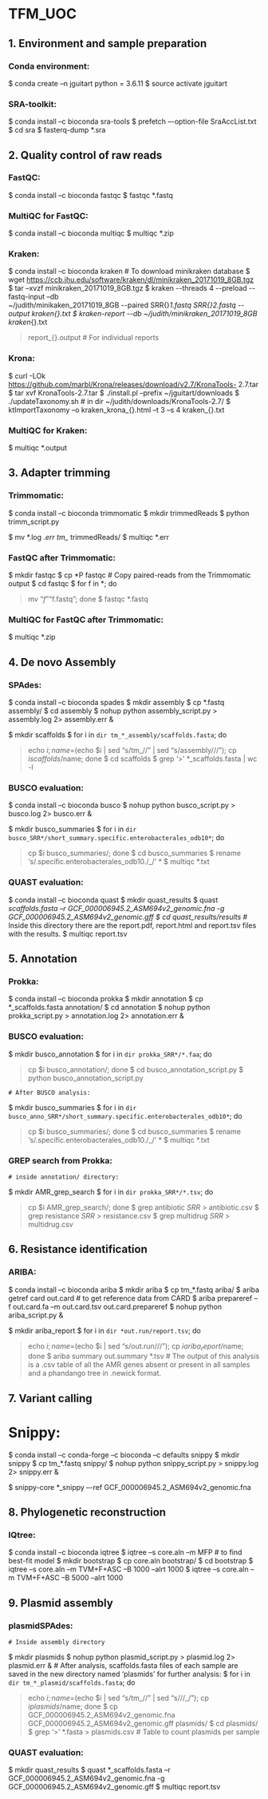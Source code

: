 # TFM_UOC

## 1. Environment and sample preparation 

### Conda environment:
$ conda create –n jguitart python = 3.6.11
$ source activate jguitart

### SRA-toolkit:
$ conda install –c bioconda sra-tools
$ prefetch –-option-file SraAccList.txt
$ cd sra
$ fasterq-dump *.sra


## 2. Quality control of raw reads

### FastQC:
$ conda install –c bioconda fastqc
$ fastqc *.fastq

### MultiQC for FastQC:
$ conda install –c bioconda multiqc
$ multiqc *.zip

### Kraken:
$ conda install –c bioconda kraken
    # To download minikraken database
$ wget https://ccb.jhu.edu/software/kraken/dl/minikraken_20171019_8GB.tgz         
$ tar –xvzf minikraken_20171019_8GB.tgz 
$ kraken --threads 4 --preload --fastq-input –db  
  ~/judith/minikaken_20171019_8GB --paired SRR{}_1.fastq SRR{}_2.fastq 
  --output kraken_{}.txt
$ kraken-report --db ~/judith/minikraken_20171019_8GB kraken_{}.txt 
  > report_{}.output    	# For individual reports

### Krona:
$ curl -LOk   https://github.com/marbl/Krona/releases/download/v2.7/KronaTools-    2.7.tar  
$ tar xvf KronaTools-2.7.tar
$ ./install.pl –prefix ~/jguitart/downloads 
$ ./updateTaxonomy.sh   # in dir ~/judith/downloads/KronaTools-2.7/
$ ktImportTaxonomy –o kraken_krona_{}.html –t 3 –s 4 kraken_{}.txt

### MultiQC for Kraken:
$ multiqc *.output



## 3. Adapter trimming

### Trimmomatic:
$ conda install –c bioconda trimmomatic
$ mkdir trimmedReads
$ python trimm_script.py

$ mv *.log *.err tm_* trimmedReads/
$ multiqc *.err

### FastQC after Trimmomatic:
$ mkdir fastqc
$ cp *P fastqc    # Copy paired-reads from the Trimmomatic output
$ cd fastqc
$ for f in *; do 
  > mv “$f” “$f.fastq”; done
$ fastqc *.fastq

### MultiQC for FastQC after Trimmomatic:
$ multiqc *.zip



## 4. De novo Assembly

### SPAdes:
$ conda install –c bioconda spades
$ mkdir assembly
$ cp *.fastq assembly/
$ cd assembly
$ nohup python assembly_script.py > assembly.log 2> assembly.err &

$ mkdir scaffolds
$ for i in `dir tm_*_assembly/scaffolds.fasta`; do
  > echo $i; name=$(echo $i | sed “s/tm_//” | sed “s/assembly\///”);
  > cp $i scaffolds/$name; done
$ cd scaffolds
$ grep ‘>’ *_scaffolds.fasta | wc -l


### BUSCO evaluation:
$ conda install –c bioconda busco
$ nohup python busco_script.py > busco.log 2> busco.err &

$ mkdir busco_summaries
$ for i in `dir 
  busco_SRR*/short_summary.specific.enterobacterales_odb10*`; do
  > cp $i busco_summaries/; done
$ cd busco_summaries
$ rename ‘s/.specific.enterobacterales_odb10./_/’ *
$ multiqc *.txt 


### QUAST evaluation:
$ conda install –c bioconda quast
$ mkdir quast_results
$ quast *_scaffolds.fasta –r GCF_000006945.2_ASM694v2_genomic.fna
  -g GCF_000006945.2_ASM694v2_genomic.gff
$ cd quast_results/results_*
    # Inside this directory there are the report.pdf, report.html and report.tsv files with the results. 
$ multiqc report.tsv



## 5. Annotation


### Prokka:
$ conda install –c bioconda prokka
$ mkdir annotation
$ cp *_scaffolds.fasta annotation/
$ cd annotation
$ nohup python prokka_script.py > annotation.log 2> annotation.err &

### BUSCO evaluation:
$ mkdir busco_annotation
$ for i in `dir prokka_SRR*/*.faa`; do
  > cp $i busco_annotation/; done
$ cd busco_annotation_script.py
$ python busco_annotation_script.py

    # After BUSCO analysis:
$ mkdir busco_summaries
$ for i in `dir 
  busco_anno_SRR*/short_summary.specific.enterobacterales_odb10*`; do 
  > cp $i busco_summaries/; done
$ cd busco_summaries
$ rename ‘s/.specific.enterobacterales_odb10./_/’ *
$ multiqc *.txt 

### GREP search from Prokka:
    # inside annotation/ directory:
$ mkdir AMR_grep_search
$ for i in `dir prokka_SRR*/*.tsv`; do
  > cp $i AMR_grep_search/; done
$ grep antibiotic *SRR* > antibiotic.csv
$ grep resistance *SRR* > resistance.csv
$ grep multidrug *SRR* > multidrug.csv




## 6. Resistance identification


### ARIBA:
$ conda install –c bioconda ariba
$ mkdir ariba
$ cp tm_*.fastq ariba/
$ ariba getref card out.card    # to get reference data from CARD
$ ariba prepareref –f out.card.fa –m out.card.tsv out.card.prepareref
$ nohup python ariba_script.py &

$ mkdir ariba_report
$ for i in `dir *out.run/report.tsv`; do
  > echo $i; name=$(echo $i | sed “s/out.run\///”);
  > cp $i ariba_report/$name; done
$ ariba summary out.summary *.tsv
     # The output of this analysis is a .csv table of all the AMR genes absent or present in all samples and a phandango tree in .newick format.



## 7. Variant calling


# Snippy:
$ conda install –c conda-forge –c bioconda –c defaults snippy
$ mkdir snippy
$ cp tm_*.fastq snippy/
$ nohup python snippy_script.py > snippy.log 2> snippy.err &

$ snippy-core *_snippy –-ref GCF_000006945.2_ASM694v2_genomic.fna




## 8. Phylogenetic reconstruction

### IQtree:
$ conda install –c bioconda iqtree
$ iqtree –s core.aln –m MFP    # to find best-fit model
$ mkdir bootstrap
$ cp core.aln bootstrap/
$ cd bootstrap
$ iqtree –s core.aln –m TVM+F+ASC –B 1000 –alrt 1000
$ iqtree –s core.aln –m TVM+F+ASC –B 5000 –alrt 1000




## 9. Plasmid assembly

### plasmidSPAdes:
    # Inside assembly directory
$ mkdir plasmids
$ nohup python plasmid_script.py > plasmid.log 2> plasmid.err &
    # After analysis, scaffolds.fasta files of each sample are saved in the new directory named ‘plasmids’ for further analysis: 
$ for i in `dir tm_*_plasmid/scaffolds.fasta`; do
  > echo $i; name=$(echo $i | sed “s/tm_//” | sed “s/\//_/”);
  > cp $i plasmids/$name; done
$ cp GCF_000006945.2_ASM694v2_genomic.fna  
  GCF_000006945.2_ASM694v2_genomic.gff plasmids/
$ cd plasmids/
$ grep ‘>’ *.fasta > plasmids.csv   # Table to count plasmids per sample

### QUAST evaluation:
$ mkdir quast_results
$ quast *_scaffolds.fasta –r GCF_000006945.2_ASM694v2_genomic.fna
  -g GCF_000006945.2_ASM694v2_genomic.gff
$ multiqc report.tsv





